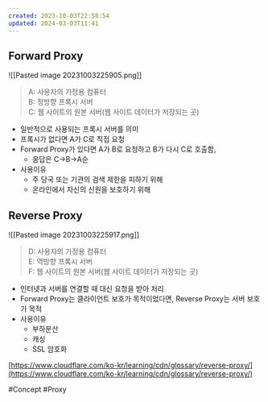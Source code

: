 ```yaml
---
created: 2023-10-03T22:58:54
updated: 2024-03-03T11:41
---
```

## Forward Proxy

![[Pasted image 20231003225905.png]]

> A: 사용자의 가정용 컴퓨터  
> B: 정방향 프록시 서버  
> C: 웹 사이트의 원본 서버(웹 사이트 데이터가 저장되는 곳)

- 일반적으로 사용되는 프록시 서버를 의미
- 프록시가 없다면 A가 C로 직접 요청
- Forward Proxy가 있다면 A가 B로 요청하고 B가 다시 C로 호출함,
    - 응답은 C->B->A순
- 사용이유
    - 주 당국 또는 기관의 검색 제한을 피하기 위해
    - 온라인에서 자신의 신원을 보호하기 위해

## Reverse Proxy

![[Pasted image 20231003225917.png]]

> D: 사용자의 가정용 컴퓨터  
> E: 역방향 프록시 서버  
> F: 웹 사이트의 원본 서버(웹 사이트 데이터가 저장되는 곳)

- 인터넷과 서버를 연결할 때 대신 요청을 받아 처리
- Forward Proxy는 클라이언트 보호가 목적이었다면, Reverse Proxy는 서버 보호가 목적
- 사용이유
    - 부하분산
    - 캐싱
    - SSL 암호화

[https://www.cloudflare.com/ko-kr/learning/cdn/glossary/reverse-proxy/](https://www.cloudflare.com/ko-kr/learning/cdn/glossary/reverse-proxy/)


#Concept 
#Proxy